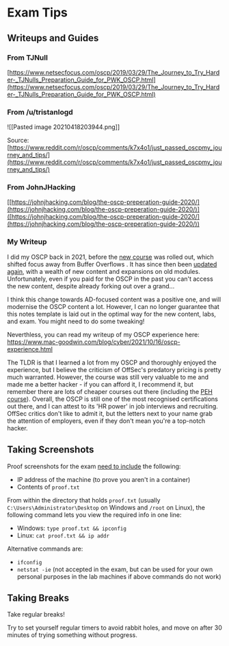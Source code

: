 # Exam Tips

## Writeups and Guides

### From TJNull

[https://www.netsecfocus.com/oscp/2019/03/29/The_Journey_to_Try_Harder-_TJNulls_Preparation_Guide_for_PWK_OSCP.html](https://www.netsecfocus.com/oscp/2019/03/29/The_Journey_to_Try_Harder-_TJNulls_Preparation_Guide_for_PWK_OSCP.html)

### From /u/tristanlogd

![[Pasted image 20210418203944.png]]

Source: [https://www.reddit.com/r/oscp/comments/k7x4o1/just_passed_oscpmy_journey_and_tips/](https://www.reddit.com/r/oscp/comments/k7x4o1/just_passed_oscpmy_journey_and_tips/)

### From JohnJHacking

[[https://johnjhacking.com/blog/the-oscp-preperation-guide-2020/](https://johnjhacking.com/blog/the-oscp-preperation-guide-2020/)]([https://johnjhacking.com/blog/the-oscp-preperation-guide-2020/](https://johnjhacking.com/blog/the-oscp-preperation-guide-2020/))

### My Writeup

I did my OSCP back in 2021, before the [new course](https://www.offsec.com/offsec/oscp-exam-structure/) was rolled out, which shifted focus away from Buffer Overflows . It has since then been [updated again](https://www.offsec.com/offsec/pen-200-2023/), with a wealth of new content and expansions on old modules. Unfortunately, even if you paid for the OSCP in the past you can't access the new content, despite already forking out over a grand...

I think this change towards AD-focused content was a positive one, and will modernise the OSCP content a lot. However, I can no longer guarantee that this notes template is laid out in the optimal way for the new content, labs, and exam. You might need to do some tweaking!

Neverthless, you can read my writeup of my OSCP experience here: https://www.mac-goodwin.com/blog/cyber/2021/10/16/oscp-experience.html

The TLDR is that I learned a lot from my OSCP and thoroughly enjoyed the experience, but I believe the criticism of OffSec's predatory pricing is pretty much warranted. However, the course was still very valuable to me and made me a better hacker - if you can afford it, I recommend it, but remember there are lots of cheaper courses out there (including the [PEH course](https://academy.tcm-sec.com/p/practical-ethical-hacking-the-complete-course)). Overall, the OSCP is still one of the most recognised certifications out there, and I can attest to its 'HR power' in job interviews and recruiting. OffSec critics don't like to admit it, but the letters next to your name grab the attention of employers, even if they don't mean you're a top-notch hacker.

## Taking Screenshots

Proof screenshots for the exam [need to include](https://help.offensive-security.com/hc/en-us/articles/360040165632-OSCP-Exam-Guide#screenshot-requirements) the following:
- IP address of the machine (to prove you aren't in a container)
- Contents of `proof.txt`

From within the directory that holds `proof.txt` (usually `C:\Users\Administrator\Desktop` on Windows and `/root` on Linux), the following command lets you view the required info in one line:
- Windows: `type proof.txt && ipconfig`
- Linux: `cat proof.txt && ip addr`

Alternative commands are:
- `ifconfig`
- `netstat -ie` (not accepted in the exam, but can be used for your own personal purposes in the lab machines if above commands do not work)

## Taking Breaks

Take regular breaks!

Try to set yourself regular timers to avoid rabbit holes, and move on after 30 minutes of trying something without progress.